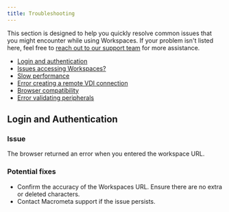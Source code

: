 ```yaml
---
title: Troubleshooting
---
```


This section is designed to help you quickly resolve common issues that you might encounter while using Workspaces. If your problem isn't listed here, feel free to [reach out to our support team](https://support.macrometa.com/hc/en-us/requests/new) for more assistance.

- [Login and authentication](#login-and-authentication)
- [Issues accessing Workspaces?](#problems-accessing-workspaces)
- [Slow performance](#slow-performance)
- [Error creating a remote VDI connection](#creating-a-remote-vdi-connection)
- [Browser compatibility](#browser-compatibility)
- [Error validating peripherals](#error-validating-peripherals)

## Login and Authentication
### Issue

The browser returned an error when you entered the workspace URL.
### Potential fixes

- Confirm the accuracy of the Workspaces URL. Ensure there are no extra or deleted characters. 
- Contact Macrometa support if the issue persists.

